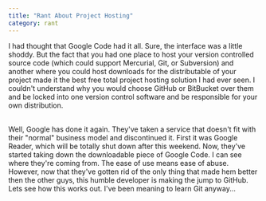 ```yaml
---
title: "Rant About Project Hosting"
category: rant
---
```

I had thought that Google Code had it all. Sure, the interface was a little shoddy. But the fact that you had one place to host your version controlled source code (which could support Mercurial, Git, or Subversion) and another where you could host downloads for the distributable of your project made it the best free total project hosting solution I had ever seen. I couldn't understand why you would choose GitHub or BitBucket over them and be locked into one version control software and be responsible for your own distribution.<div><br></div><div>Well, Google has done it again. They've taken a service that doesn't fit with their "normal" business model and discontinued it. First it was Google Reader, which will be totally shut down after this weekend. Now, they've started taking down the downloadable piece of Google Code. I can see where they're coming from. The ease of use means ease of abuse. However, now that they've gotten rid of the only thing that made hem better then the other guys, this humble developer is making the jump to GitHub. Lets see how this works out. I've been meaning to learn Git anyway...